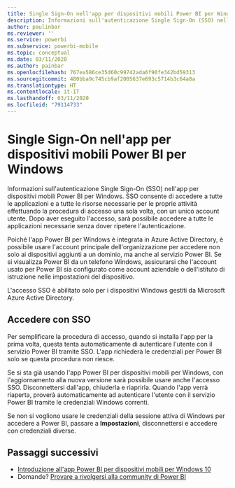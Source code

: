 ```yaml
---
title: Single Sign-On nell'app per dispositivi mobili Power BI per Windows
description: Informazioni sull'autenticazione Single Sign-On (SSO) nell'app per dispositivi mobili Power BI per Windows. SSO consente di accedere a tutte le applicazioni e a tutte le risorse necessarie per le proprie attività effettuando la procedura di accesso una sola volta, con un unico account utente.
author: paulinbar
ms.reviewer: ''
ms.service: powerbi
ms.subservice: powerbi-mobile
ms.topic: conceptual
ms.date: 03/11/2020
ms.author: painbar
ms.openlocfilehash: 767ea586ce35d60c99742ada6f90fe342bd59313
ms.sourcegitcommit: 480bba9c745cb9af2005637e693c5714b3c64a8a
ms.translationtype: HT
ms.contentlocale: it-IT
ms.lasthandoff: 03/11/2020
ms.locfileid: "79114733"
---
```

# <a name="single-sign-on-in-the-power-bi-mobile-windows-app"></a>Single Sign-On nell'app per dispositivi mobili Power BI per Windows

Informazioni sull'autenticazione Single Sign-On (SSO) nell'app per dispositivi mobili Power BI per Windows. SSO consente di accedere a tutte le applicazioni e a tutte le risorse necessarie per le proprie attività effettuando la procedura di accesso una sola volta, con un unico account utente. Dopo aver eseguito l'accesso, sarà possibile accedere a tutte le applicazioni necessarie senza dover ripetere l'autenticazione. 

Poiché l'app Power BI per Windows è integrata in Azure Active Directory, è possibile usare l'account principale dell'organizzazione per accedere non solo ai dispositivi aggiunti a un dominio, ma anche al servizio Power BI. Se si visualizza Power BI da un telefono Windows, assicurarsi che l'account usato per Power BI sia configurato come account aziendale o dell'istituto di istruzione nelle impostazioni del dispositivo.  

L'accesso SSO è abilitato solo per i dispositivi Windows gestiti da Microsoft Azure Active Directory. 

## <a name="sign-in-with-sso"></a>Accedere con SSO

Per semplificare la procedura di accesso, quando si installa l'app per la prima volta, questa tenta automaticamente di autenticare l'utente con il servizio Power BI tramite SSO. L'app richiederà le credenziali per Power BI solo se questa procedura non riesce.  

Se si sta già usando l'app Power BI per dispositivi mobili per Windows, con l'aggiornamento alla nuova versione sarà possibile usare anche l'accesso SSO. Disconnettersi dall'app, chiuderla e riaprirla. Quando l'app verrà riaperta, proverà automaticamente ad autenticare l'utente con il servizio Power BI tramite le credenziali Windows correnti. 

Se non si vogliono usare le credenziali della sessione attiva di Windows per accedere a Power BI, passare a **Impostazioni**, disconnettersi e accedere con credenziali diverse. 
 
## <a name="next-steps"></a>Passaggi successivi

- [Introduzione all'app Power BI per dispositivi mobili per Windows 10](mobile-windows-10-phone-app-get-started.md)
- Domande? [Provare a rivolgersi alla community di Power BI](https://community.powerbi.com/)

